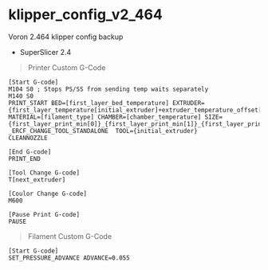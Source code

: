 # klipper_config_v2_464
Voron 2.464 klipper config backup

- SuperSlicer 2.4  

>Printer Custom G-Code 
  
    [Start G-code]  
    M104 S0 ; Stops PS/SS from sending temp waits separately
    M140 S0
    PRINT_START BED=[first_layer_bed_temperature] EXTRUDER={first_layer_temperature[initial_extruder]+extruder_temperature_offset[initial_extruder]} MATERIAL=[filament_type] CHAMBER=[chamber_temperature] SIZE={first_layer_print_min[0]}_{first_layer_print_min[1]}_{first_layer_print_max[0]}_{first_layer_print_max[1]}
    _ERCF_CHANGE_TOOL_STANDALONE  TOOL={initial_extruder}
    CLEANNOZZLE  
            
    [End G-code]  
    PRINT_END  
            
    [Tool Change G-code]  
    T[next_extruder]  
            
    [Coulor Change G-code]  
    M600  
               
    [Pause Print G-code]  
    PAUSE  
  
  >Filament Custom G-Code 
  
    [Start G-code]  
    SET_PRESSURE_ADVANCE ADVANCE=0.055

